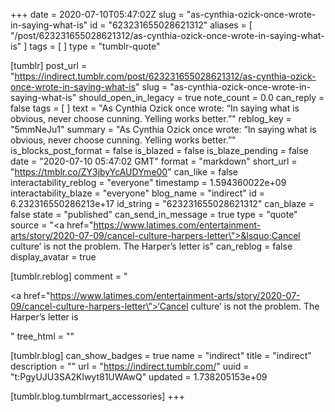 +++
date = 2020-07-10T05:47:02Z
slug = "as-cynthia-ozick-once-wrote-in-saying-what-is"
id = "623231655028621312"
aliases = [ "/post/623231655028621312/as-cynthia-ozick-once-wrote-in-saying-what-is" ]
tags = [ ]
type = "tumblr-quote"

[tumblr]
post_url = "https://indirect.tumblr.com/post/623231655028621312/as-cynthia-ozick-once-wrote-in-saying-what-is"
slug = "as-cynthia-ozick-once-wrote-in-saying-what-is"
should_open_in_legacy = true
note_count = 0.0
can_reply = false
tags = [ ]
text = "As Cynthia Ozick once wrote: “In saying what is obvious, never choose cunning. Yelling works better.”"
reblog_key = "5mmNeJu1"
summary = "As Cynthia Ozick once wrote: “In saying what is obvious, never choose cunning. Yelling works better.”"
is_blocks_post_format = false
is_blazed = false
is_blaze_pending = false
date = "2020-07-10 05:47:02 GMT"
format = "markdown"
short_url = "https://tmblr.co/ZY3jbyYcAUDYme00"
can_like = false
interactability_reblog = "everyone"
timestamp = 1.594360022e+09
interactability_blaze = "everyone"
blog_name = "indirect"
id = 6.232316550286213e+17
id_string = "623231655028621312"
can_blaze = false
state = "published"
can_send_in_message = true
type = "quote"
source = "<a href=\"https://www.latimes.com/entertainment-arts/story/2020-07-09/cancel-culture-harpers-letter\">&lsquo;Cancel culture&rsquo; is not the problem. The Harper&rsquo;s letter is</a>"
can_reblog = false
display_avatar = true

[tumblr.reblog]
comment = "<p><a href=\"https://www.latimes.com/entertainment-arts/story/2020-07-09/cancel-culture-harpers-letter\">‘Cancel culture’ is not the problem. The Harper’s letter is</a></p>"
tree_html = ""

[tumblr.blog]
can_show_badges = true
name = "indirect"
title = "indirect"
description = ""
url = "https://indirect.tumblr.com/"
uuid = "t:PgyUJU3SA2Klwyt81UWAwQ"
updated = 1.738205153e+09

[tumblr.blog.tumblrmart_accessories]
+++
